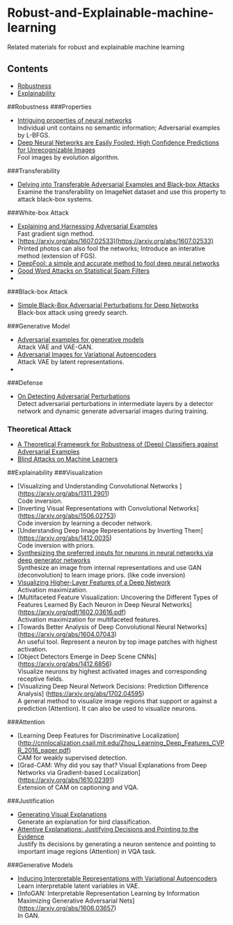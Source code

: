 # Robust-and-Explainable-machine-learning
Related materials for robust and explainable machine learning

## Contents 

- [Robustness](#robustness)
- [Explainability](#explainability)

##Robustness
###Properties
* [Intriguing properties of neural networks](https://arxiv.org/abs/1312.6199) <br/> Individual unit contains no semantic information; Adversarial examples by L-BFGS.
* [Deep Neural Networks are Easily Fooled:High Confidence Predictions for Unrecognizable Images](https://arxiv.org/abs/1412.1897) <br/> Fool images by evolution algorithm.

###Transferability
* [Delving into Transferable Adversarial Examples and Black-box Attacks](https://arxiv.org/abs/1611.02770) <br/> Examine the transferability on ImageNet dataset and use this property to attack black-box systems.


###White-box Attack
* [Explaining and Harnessing Adversarial Examples](https://arxiv.org/abs/1412.6572) <br/> Fast gradient sign method.
* [https://arxiv.org/abs/1607.02533](https://arxiv.org/abs/1607.02533) <br/> Printed photos can also fool the networks; Introduce an interative method (extension of FGS).
* [DeepFool: a simple and accurate method to fool deep neural networks](https://arxiv.org/pdf/1511.04599.pdf)
* [Good Word Attacks on Statistical Spam Filters](http://www.egov.ufsc.br/portal/sites/default/files/anexos/5867-5859-1-PB.pdf)
* 

###Black-box Attack

* [Simple Black-Box Adversarial Perturbations for Deep Networks](https://arxiv.org/abs/1612.06299) <br/> Black-box attack using greedy search.


###Generative Model
* [Adversarial examples for generative models](https://arxiv.org/abs/1702.06832) <br/> Attack VAE and VAE-GAN.
* [Adversarial Images for Variational Autoencoders](https://arxiv.org/abs/1612.00155) <br/> Attack VAE by latent representations.
* 

###Defense
* [On Detecting Adversarial Perturbations](https://arxiv.org/abs/1702.04267) <br/> Detect adversarial perturbations in intermediate layers by a detector network and dynamic generate adversarial images during training.

### Theoretical Attack
* [A Theoretical Framework for Robustness of (Deep) Classifiers against Adversarial Examples](https://arxiv.org/abs/1612.00334)
* [Blind Attacks on Machine Learners](https://papers.nips.cc/paper/6482-blind-attacks-on-machine-learners)


##Explainability
###Visualization
* [Visualizing and Understanding Convolutional Networks] (https://arxiv.org/abs/1311.2901) <br/> Code inversion.
* [Inverting Visual Representations with Convolutional Networks] (https://arxiv.org/abs/1506.02753) <br/> Code inversion by learning a decoder network.
* [Understanding Deep Image Representations by Inverting Them] (https://arxiv.org/abs/1412.0035) <br/> Code inversion with priors.
* [Synthesizing the preferred inputs for neurons in neural networks via deep generator networks](https://arxiv.org/abs/1605.09304) <br/> Synthesize an image from internal representations and use GAN (deconvolution) to learn image priors. (like code inversion)
* [Visualizing Higher-Layer Features of a Deep Network](https://www.researchgate.net/publication/265022827_Visualizing_Higher-Layer_Features_of_a_Deep_Network) <br/> Activation maximization.
* [Multifaceted Feature Visualization: Uncovering the Different Types of Features Learned By Each Neuron in Deep Neural Networks] (https://arxiv.org/pdf/1602.03616.pdf) <br/> Activation maximization for multifaceted features.
* [Towards Better Analysis of Deep Convolutional Neural Networks] (https://arxiv.org/abs/1604.07043) <br/> An useful tool. Represent a neuron by top image patches with highest activation.
* [Object Detectors Emerge in Deep Scene CNNs] (https://arxiv.org/abs/1412.6856) <br/> Visualize neurons by highest activated images and corresponding receptive fields.
* [Visualizing Deep Neural Network Decisions: Prediction Difference Analysis] (https://arxiv.org/abs/1702.04595) <br/> A general method to visualize image regions that support or against a prediction (Attention). It can also be used to visualize neurons.

###Attention
* [Learning Deep Features for Discriminative Localization] (http://cnnlocalization.csail.mit.edu/Zhou_Learning_Deep_Features_CVPR_2016_paper.pdf) <br/> CAM for weakly supervised detection.
* [Grad-CAM: Why did you say that?Visual Explanations from Deep Networks via Gradient-based Localization] (https://arxiv.org/abs/1610.02391) <br/> Extension of CAM on captioning and VQA.

###Justification
* [Generating Visual Explanations](https://arxiv.org/abs/1603.08507) <br/> Generate an explanation for bird classification.
* [Attentive Explanations: Justifying Decisions and Pointing to the Evidence](https://arxiv.org/abs/1612.04757) <br/> Justify its decisions by generating a neuron sentence and pointing to important image regions (Attention) in VQA task. 

###Generative Models
* [Inducing Interpretable Representations with Variational Autoencoders](https://arxiv.org/abs/1611.07492) <br/> Learn interpretable latent variables in VAE.
* [InfoGAN: Interpretable Representation Learning by Information Maximizing Generative Adversarial Nets] (https://arxiv.org/abs/1606.03657) <br/> In GAN.